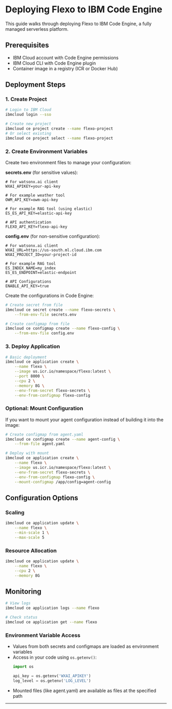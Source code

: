# Deploying Flexo to IBM Code Engine

This guide walks through deploying Flexo to IBM Code Engine, a fully managed serverless platform.

## Prerequisites

- IBM Cloud account with Code Engine permissions
- IBM Cloud CLI with Code Engine plugin
- Container image in a registry (ICR or Docker Hub)

## Deployment Steps

### 1. Create Project
```bash
# Login to IBM Cloud
ibmcloud login --sso

# Create new project
ibmcloud ce project create --name flexo-project
# Or select existing
ibmcloud ce project select --name flexo-project
```

### 2. Create Environment Variables
Create two environment files to manage your configuration:

**secrets.env** (for sensitive values):
```env
# For watsonx.ai client
WXAI_APIKEY=your-api-key

# For example weather tool
OWM_API_KEY=owm-api-key

# For example RAG tool (using elastic)
ES_ES_API_KEY=elastic-api-key

# API authentication
FLEXO_API_KEY=flexo-api-key
```

**config.env** (for non-sensitive configuration):
```env
# For watsonx.ai client
WXAI_URL=https://us-south.ml.cloud.ibm.com
WXAI_PROJECT_ID=your-project-id

# For example RAG tool
ES_INDEX_NAME=my_index
ES_ES_ENDPOINT=elastic-endpoint

# API Configurations
ENABLE_API_KEY=true
```

Create the configurations in Code Engine:
```bash
# Create secret from file
ibmcloud ce secret create --name flexo-secrets \
    --from-env-file secrets.env

# Create configmap from file
ibmcloud ce configmap create --name flexo-config \
    --from-env-file config.env
```

### 3. Deploy Application
```bash
# Basic deployment
ibmcloud ce application create \
    --name flexo \
    --image us.icr.io/namespace/flexo:latest \
    --port 8000 \
    --cpu 2 \
    --memory 8G \
    --env-from-secret flexo-secrets \
    --env-from-configmap flexo-config
```

### Optional: Mount Configuration
If you want to mount your agent configuration instead of building it into the image:

```bash
# Create configmap from agent.yaml
ibmcloud ce configmap create --name agent-config \
    --from-file agent.yaml

# Deploy with mount
ibmcloud ce application create \
    --name flexo \
    --image us.icr.io/namespace/flexo:latest \
    --env-from-secret flexo-secrets \
    --env-from-configmap flexo-config \
    --mount-configmap /app/config=agent-config
```

## Configuration Options

### Scaling
```bash
ibmcloud ce application update \
    --name flexo \
    --min-scale 1 \
    --max-scale 5
```

### Resource Allocation
```bash
ibmcloud ce application update \
    --name flexo \
    --cpu 2 \
    --memory 8G
```

## Monitoring
```bash
# View logs
ibmcloud ce application logs --name flexo

# Check status
ibmcloud ce application get --name flexo
```

### Environment Variable Access

- Values from both secrets and configmaps are loaded as environment variables
- Access in your code using `os.getenv()`:
  ```python
  import os
  
  api_key = os.getenv('WXAI_APIKEY')
  log_level = os.getenv('LOG_LEVEL')
  ```
- Mounted files (like agent.yaml) are available as files at the specified path

----